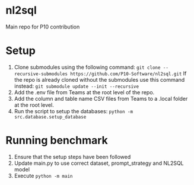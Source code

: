 # nl2sql
Main repo for P10 contribution

# Setup
1. Clone submodules using the following command: 
```git clone --recursive-submodules https://github.com/P10-Software/nl2sql.git```
If the repo is already cloned without the submodules use this command instead:
```git submodule update --init --recursive```
2. Add the .env file from Teams at the root level of the repo.
3. Add the column and table name CSV files from Teams to a .local folder at the root level.
4. Run the script to setup the databases:
```python -m src.database.setup_database```

# Running benchmark
1. Ensure that the setup steps have been followed
2. Update main.py to use correct dataset, prompt_strategy and NL2SQL model
3. Execute ```python -m main```
